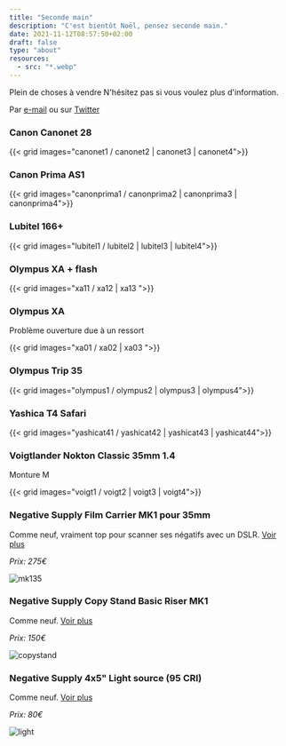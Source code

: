 ```yaml
---
title: "Seconde main"
description: "C'est bientôt Noël, pensez seconde main."
date: 2021-11-12T08:57:50+02:00
draft: false
type: "about"
resources:
  - src: "*.webp"
---
```


Plein de choses à vendre
N'hésitez pas si vous voulez plus d'information.

Par [e-mail](mailto:hello@yannickschutz.com) ou sur [Twitter](https://twitter.com/bonjouryannick)


### Canon Canonet 28

{{< grid images="canonet1 / canonet2 | canonet3 | canonet4">}}

### Canon Prima AS1

{{< grid images="canonprima1 / canonprima2 | canonprima3 | canonprima4">}}

### Lubitel 166+

{{< grid images="lubitel1 / lubitel2 | lubitel3 | lubitel4">}}

### Olympus XA + flash

{{< grid images="xa11 / xa12 | xa13 ">}}

### Olympus XA 

Problème ouverture due à un ressort

{{< grid images="xa01 / xa02 | xa03 ">}}

### Olympus Trip 35

{{< grid images="olympus1 / olympus2 | olympus3 | olympus4">}}

### Yashica T4 Safari

{{< grid images="yashicat41 / yashicat42 | yashicat43 | yashicat44">}}

### Voigtlander Nokton Classic 35mm 1.4

Monture M

{{< grid images="voigt1 / voigt2 | voigt3 | voigt4">}}

### Negative Supply Film Carrier MK1 pour 35mm

Comme neuf, vraiment top pour scanner ses négatifs avec un DSLR.
[Voir plus](https://www.negative.supply/shop-all/film-carrier-mk1)

*Prix: 275€*

![mk135](negativesupply)

### Negative Supply Copy Stand Basic Riser MK1

Comme neuf. [Voir plus](https://www.negative.supply/shop-all/basic-riser-mk1)

*Prix: 150€*

![copystand](copystand)

### Negative Supply 4x5" Light source (95 CRI)

Comme neuf. [Voir plus](https://www.negative.supply/shop-all/light-source)

*Prix: 80€*

![light](negativesupply2)
